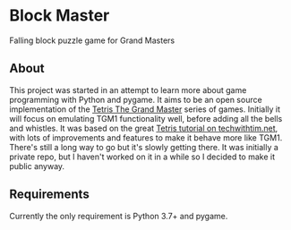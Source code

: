 # Block Master
Falling block puzzle game for Grand Masters

## About
This project was started in an attempt to learn more about game programming with Python and pygame.
It aims to be an open source implementation of the [Tetris The Grand Master][tgmwiki] series of games.
Initially it will focus on emulating TGM1 functionality well, before adding all the bells and whistles.
It was based on the great [Tetris tutorial on techwithtim.net][tutorial], with lots of improvements and features to make it behave more like TGM1.
There's still a long way to go but it's slowly getting there. It was initially a private repo, but I haven't worked on it in a while so I decided to make it public anyway.

[tgmwiki]: https://en.wikipedia.org/wiki/Tetris:_The_Grand_Master
[tutorial]: https://techwithtim.net/tutorials/game-development-with-python/tetris-pygame/tutorial-1/

## Requirements
Currently the only requirement is Python 3.7+ and pygame.
